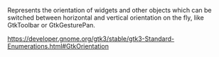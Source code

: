 Represents the orientation of widgets and other objects which can be switched between horizontal and vertical orientation on the fly, like GtkToolbar or GtkGesturePan.

https://developer.gnome.org/gtk3/stable/gtk3-Standard-Enumerations.html#GtkOrientation